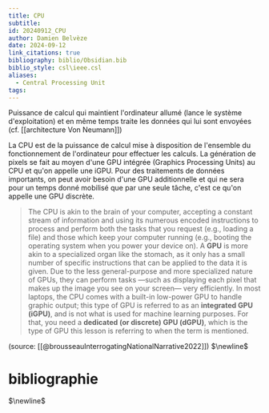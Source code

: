 ```yaml
---
title: CPU
subtitle: 
id: 20240912_CPU
author: Damien Belvèze
date: 2024-09-12
link_citations: true
bibliography: biblio/Obsidian.bib
biblio_style: csl\ieee.csl
aliases:
  - Central Processing Unit
tags:
---
```

Puissance de calcul qui maintient l'ordinateur allumé (lance le système d'exploitation) et en même temps traite les données qui lui sont envoyées (cf. [[architecture Von Neumann]])

La CPU est de la puissance de calcul mise à disposition de l'ensemble du fonctionnement de l'ordinateur pour effectuer les calculs. La génération de pixels se fait au moyen d'une GPU intégrée (Graphics Processing Units) au CPU et qu'on appelle une iGPU. 
Pour des traitements de données importants, on peut avoir besoin d'une GPU additionnelle et qui ne sera pour un temps donné mobilisé que par une seule tâche, c'est ce qu'on appelle une GPU discrète. 

> The CPU is akin to the brain of your computer, accepting a constant stream of information and using its numerous encoded instructions to process and perform both the tasks that you request (e.g., loading a file) and those which keep your computer running (e.g., booting the operating system when you power your device on). A **GPU** is more akin to a specialized organ like the stomach, as it only has a small number of specific instructions that can be applied to the data it is given. Due to the less general-purpose and more specialized nature of GPUs, they can perform tasks —such as displaying each pixel that makes up the image you see on your screen— very efficiently. In most laptops, the CPU comes with a built-in low-power GPU to handle graphic output; this type of GPU is referred to as an **integrated GPU (iGPU)**, and is not what is used for machine learning purposes. For that, you need a **dedicated (or discrete) GPU (dGPU)**, which is the type of GPU this lesson is referring to when the term is mentioned.

(source: [[@brousseauInterrogatingNationalNarrative2022]])
$\newline$
# bibliographie
$\newline$






